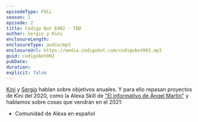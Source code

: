 ```yaml
---
episodeType: FULL
season: 1
episode: 2
title: Código Bot E002 - TBD
author: Sergio y Kini
enclosureLength:
enclosureType: audio/mp3
enclosureUrl: https://media.codigobot.com/codigobot002.mp3
guid: codigobot002
pubDate: 
duration: 
explicit: false
---
```


[Kini](https://kinisoftware.com) y  [Sergio](https://sergiodelamo.com) hablan sobre objetivos anuales. Y para ello repasan proyectos de Kini del 2020, como la Alexa Skill de ["El informativo de Ángel Martín"](https://www.amazon.es/dp/B08LHJYMY3) y hablamos sobre cosas que vendrán en el 2021: 

- Comunidad de Alexa en español